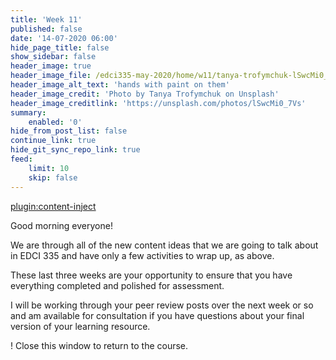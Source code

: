 ```yaml
---
title: 'Week 11'
published: false
date: '14-07-2020 06:00'
hide_page_title: false
show_sidebar: false
header_image: true
header_image_file: /edci335-may-2020/home/w11/tanya-trofymchuk-lSwcMi0_7Vs-unsplash.jpg
header_image_alt_text: 'hands with paint on them'
header_image_credit: 'Photo by Tanya Trofymchuk on Unsplash'
header_image_creditlink: 'https://unsplash.com/photos/lSwcMi0_7Vs'
summary:
    enabled: '0'
hide_from_post_list: false
continue_link: true
hide_git_sync_repo_link: true
feed:
    limit: 10
    skip: false
---
```


[plugin:content-inject](_week-11)

Good morning everyone!

We are through all of the new content ideas that we are going to talk about in EDCI 335 and have only a few activities to wrap up, as above.

These last three weeks are your opportunity to ensure that you have everything completed and polished for assessment.

I will be working through your peer review posts over the next week or so and am available for consultation if you have questions about your final version of your learning resource.

! Close this window to return to the course.
